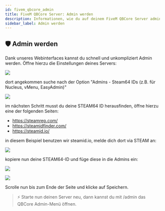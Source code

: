 ```yaml
---
id: fivem_qbcore_admin
title: FiveM QBCore Server: Admin werden
description: Informationen, wie du auf deinem FiveM QBCore Server admin werden kannst. - ZAP-Hosting.com Dokumentationen
sidebar_label: Admin werden
---
```


## 🛡️ Admin werden

Dank unseres Webinterfaces kannst du schnell und unkompliziert Admin werden.
Öffne hierzu die Einstellungen deines Servers:

![](https://screensaver01.zap-hosting.com/index.php/s/FPNWHyao9wo7SeX/preview)

dort angekommen suche nach der Option "Admins - Steam64 IDs (z.B. für Nucleus, vMenu, EasyAdmin)"

![](https://screensaver01.zap-hosting.com/index.php/s/F2JrQiqXrmG2xBo/preview)

im nächsten Schritt musst du deine STEAM64 ID herausfinden, öffne hierzu eine der folgenden Seiten:

- https://steamrep.com/
- https://steamidfinder.com/
- https://steamid.io/

in diesem Beispiel benutzen wir steamid.io, melde dich dort via STEAM an:

![](https://screensaver01.zap-hosting.com/index.php/s/yifjkA4xFZBJwip/preview)

kopiere nun deine STEAM64-ID und füge diese in die Admins ein:

![](https://screensaver01.zap-hosting.com/index.php/s/iFWa3Pea9czHrMJ/preview)

![](https://screensaver01.zap-hosting.com/index.php/s/oHiyayzq58Bjqp4/preview)

Scrolle nun bis zum Ende der Seite und klicke auf Speichern.

> ⚡ Starte nun deinen Server neu, dann kannst du mit /admin das QBCore Admin-Menü öffnen.
